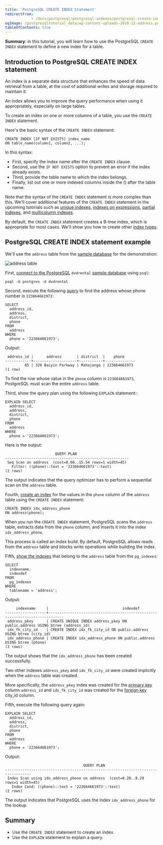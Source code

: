 ```yaml
---
title: 'PostgreSQL CREATE INDEX Statement'
redirectFrom: 
            - /docs/postgresql/postgresql-indexes/postgresql-create-index/
ogImage: /postgresqltutorial_data/wp-content-uploads-2018-12-address.png
tableOfContents: true
---
```


**Summary**: in this tutorial, you will learn how to use the PostgreSQL `CREATE INDEX` statement to define a new index for a table.

## Introduction to PostgreSQL CREATE INDEX statement

An index is a separate data structure that enhances the speed of data retrieval from a table, at the cost of additional writes and storage required to maintain it.

An index allows you to improve the query performance when using it appropriately, especially on large tables.

To create an index on one or more columns of a table, you use the `CREATE INDEX` statement.

Here's the basic syntax of the `CREATE INDEX` statement:

```
CREATE INDEX [IF NOT EXISTS] index_name
ON table_name(column1, column2, ...);
```

In this syntax:

- First, specify the index name after the `CREATE INDEX` clause.
- Second, use the `IF NOT EXISTS` option to prevent an error if the index already exists.
- Third, provide the table name to which the index belongs.
- Finally, list out one or more indexed columns inside the () after the table name.

Note that the syntax of the `CREATE INDEX` statement is more complex than this. We'll cover additional features of the `CREATE INDEX` statement in the upcoming tutorials such as [unique indexes](https://www.postgresqltutorial.com/postgresql-indexes/postgresql-unique-index/), [indexes on expressions](https://www.postgresqltutorial.com/postgresql-indexes/postgresql-index-on-expression/), [partial indexes](https://www.postgresqltutorial.com/postgresql-indexes/postgresql-partial-index/), and [multicolumn indexes](https://www.postgresqltutorial.com/postgresql-indexes/postgresql-multicolumn-indexes/).

By default, the `CREATE INDEX` statement creates a B-tree index, which is appropriate for most cases. We'll show you how to create other [index types](https://www.postgresqltutorial.com/postgresql-indexes/postgresql-index-types/).

## PostgreSQL CREATE INDEX statement example

We'll use the `address` table from the [sample database](https://www.postgresqltutorial.com/postgresql-getting-started/postgresql-sample-database/) for the demonstration:

![address table](/postgresqltutorial_data/wp-content-uploads-2018-12-address.png)

First, [connect to the PostgreSQL](https://www.postgresqltutorial.com/postgresql-getting-started/connect-to-postgresql-database/) `dvdrental` [sample database](https://www.postgresqltutorial.com/postgresql-getting-started/postgresql-sample-database/) using `psql`:

```
psql -U postgres -d dvdrental
```

Second, execute the following [query](/docs/postgresql/postgresql-select) to find the address whose phone number is `223664661973`:

```
SELECT
  address_id,
  address,
  district,
  phone
FROM
  address
WHERE
  phone = '223664661973';
```

Output:

```
 address_id |      address       | district  |    phone
------------+--------------------+-----------+--------------
         85 | 320 Baiyin Parkway | Mahajanga | 223664661973
(1 row)
```

To find the row whose value in the `phone` column is `223664661973`, PostgreSQL must scan the entire `address` table.

Third, show the query plan using the following `EXPLAIN` statement::

```
EXPLAIN SELECT
  address_id,
  address,
  district,
  phone
FROM
  address
WHERE
  phone = '223664661973';
```

Here is the output:

```
                       QUERY PLAN
---------------------------------------------------------
 Seq Scan on address  (cost=0.00..15.54 rows=1 width=45)
   Filter: ((phone)::text = '223664661973'::text)
(2 rows)
```

The output indicates that the query optimizer has to perform a sequential scan on the `address` table.

Fourth, [create an index](https://www.postgresqltutorial.com/postgresql-indexes/postgresql-create-index/) for the values in the `phone` column of the `address` table using the `CREATE INDEX` statement:

```
CREATE INDEX idx_address_phone
ON address(phone);
```

When you run the `CREATE INDEX` statement, PostgreSQL scans the `address` table, extracts data from the `phone` column, and inserts it into the index `idx_address_phone`.

This process is called an index build. By default, PostgreSQL allows reads from the `address` table and blocks write operations while building the index.

Fifth, [show the indexes](https://www.postgresqltutorial.com/postgresql-indexes/postgresql-list-indexes/) that belong to the `address` table from the `pg_indexes`:

```
SELECT
  indexname,
  indexdef
FROM
  pg_indexes
WHERE
  tablename = 'address';
```

Output:

```
     indexname     |                                  indexdef
-------------------+-----------------------------------------------------------------------------
 address_pkey      | CREATE UNIQUE INDEX address_pkey ON public.address USING btree (address_id)
 idx_fk_city_id    | CREATE INDEX idx_fk_city_id ON public.address USING btree (city_id)
 idx_address_phone | CREATE INDEX idx_address_phone ON public.address USING btree (phone)
(3 rows)
```

The output shows that the `idx_address_phone` has been created successfully.

Two other indexes `address_pkey` and `idx_fk_city_id` were created implicitly when the `address` table was created.

More specifically, the `address_pkey` index was created for the [primary key](/docs/postgresql/postgresql-primary-key/) column `address_id` and `idx_fk_city_id` was created for the [foreign key](https://www.postgresqltutorial.com/postgresql-tutorial/postgresql-foreign-key) city_id column.

Fifth, execute the following query again:

```
EXPLAIN SELECT
  address_id,
  address,
  district,
  phone
FROM
  address
WHERE
  phone = '223664661973';
```

Output:

```
                                    QUERY PLAN
----------------------------------------------------------------------------------
 Index Scan using idx_address_phone on address  (cost=0.28..8.29 rows=1 width=45)
   Index Cond: ((phone)::text = '223664661973'::text)
(2 rows)
```

The output indicates that PostgreSQL uses the index `idx_address_phone` for the lookup.

## Summary

- Use the `CREATE INDEX` statement to create an index.
- Use the `EXPLAIN` statement to explain a query.
